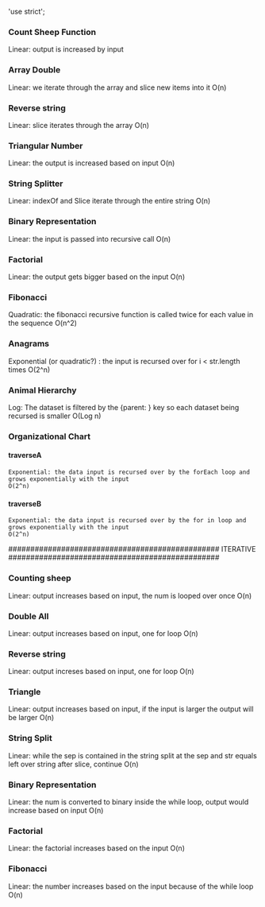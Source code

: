 'use strict';

### Count Sheep Function
Linear: output is increased by input

### Array Double
Linear: we iterate through the array and slice new items into it
O(n)

### Reverse string
Linear: slice iterates through the array
O(n)

### Triangular Number
Linear: the output is increased based on input
O(n)

### String Splitter
Linear: indexOf and Slice iterate through the entire string
O(n)

### Binary Representation
Linear: the input is passed into recursive call
O(n)

### Factorial
Linear: the output gets bigger based on the input
O(n)

### Fibonacci
Quadratic: the fibonacci recursive function is called twice for each value in the sequence
O(n^2)

### Anagrams
Exponential (or quadratic?) : the input is recursed over for i < str.length times 
O(2^n)

### Animal Hierarchy
Log: The dataset is filtered by the {parent: } key so each dataset being recursed is smaller
O(Log n)

### Organizational Chart
  #### traverseA
    Exponential: the data input is recursed over by the forEach loop and grows exponentially with the input
    O(2^n)
  #### traverseB
    Exponential: the data input is recursed over by the for in loop and grows exponentially with the input    
    O(2^n)


################################################ ITERATIVE ################################################

### Counting sheep
Linear: output increases based on input, the num is looped over once
O(n)

### Double All
Linear: output increases based on input, one for loop
O(n)

### Reverse string
Linear: output increses based on input, one for loop
O(n)

### Triangle
Linear: output increases based on input, if the input is larger the output will be larger
O(n)

### String Split
Linear: while the sep is contained in the string split at the sep and str equals left over string after slice, continue
O(n)

### Binary Representation 
Linear: the num is converted to binary inside the while loop, output would increase based on input
O(n)

### Factorial
Linear: the factorial increases based on the input
O(n)

### Fibonacci 
Linear: the number increases based on the input because of the while loop
O(n)